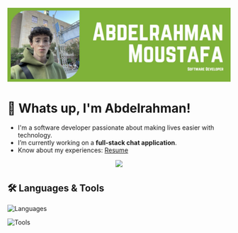 ![Banner](github_banner.jpg)

# 👋 Whats up, I'm Abdelrahman!

*   I'm a software developer passionate about making lives easier with technology.
*   I’m currently working on a **full-stack chat application**.
*   Know about my experiences: [Resume](https://github.com/AbdelrahmanW08/AbdelrahmanW08/blob/main/resume.pdf)

<p align="center">
  <a href="https://www.linkedin.com/in/abdelrahman-wm/" target="blank">
    <img src="https://skillicons.dev/icons?i=linkedin" />
  </a>
</p>

## 🛠 Languages & Tools

![Languages](https://skillicons.dev/icons?i=html,css,js,c,cpp,haskell,elixir,java,python,ts,kotlin)

![Tools](https://skillicons.dev/icons?i=mongodb,expressjs,react,nodejs,linux,postgres,postman)